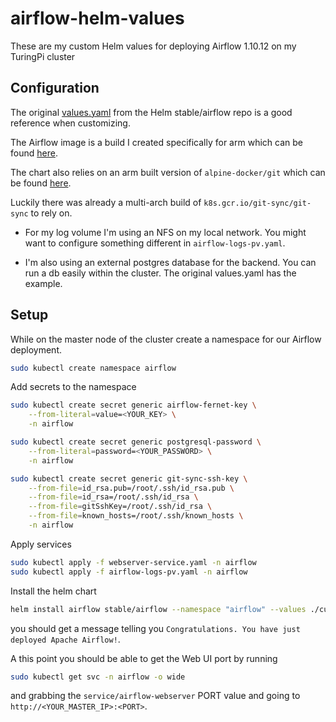 # airflow-helm-values

These are my custom Helm values for deploying Airflow 1.10.12 on my TuringPi cluster

## Configuration

The original [values.yaml](https://github.com/helm/charts/blob/master/stable/airflow/values.yaml) from the Helm stable/airflow repo is a good reference when customizing.

The Airflow image is a build I created specifically for arm which can be found [here](https://hub.docker.com/repository/docker/justinmwagg/airflow/general).

The chart also relies on an arm built version of `alpine-docker/git` which can be found [here](https://github.com/alpine-docker/git).

Luckily there was already a multi-arch build of `k8s.gcr.io/git-sync/git-sync` to rely on.

- For my log volume I'm using an NFS on my local network. You might want to configure something different in `airflow-logs-pv.yaml`.

- I'm also using an external postgres database for the backend. You can run a db easily within the cluster. The original values.yaml has the example.

## Setup

While on the master node of the cluster create a namespace for our Airflow deployment.

```bash
sudo kubectl create namespace airflow
```

Add secrets to the namespace

```bash
sudo kubectl create secret generic airflow-fernet-key \
    --from-literal=value=<YOUR_KEY> \
    -n airflow

sudo kubectl create secret generic postgresql-password \
    --from-literal=password=<YOUR_PASSWORD> \
    -n airflow

sudo kubectl create secret generic git-sync-ssh-key \
    --from-file=id_rsa.pub=/root/.ssh/id_rsa.pub \
    --from-file=id_rsa=/root/.ssh/id_rsa \
    --from-file=gitSshKey=/root/.ssh/id_rsa \
    --from-file=known_hosts=/root/.ssh/known_hosts \
    -n airflow
```

Apply services

```bash
sudo kubectl apply -f webserver-service.yaml -n airflow
sudo kubectl apply -f airflow-logs-pv.yaml -n airflow
```

Install the helm chart 

```bash
helm install airflow stable/airflow --namespace "airflow" --values ./custom-values.yaml
```

you should get a message telling you `Congratulations. You have just deployed Apache Airflow!`. 

A this point you should be able to get the Web UI port by running 

```bash
sudo kubectl get svc -n airflow -o wide
```

and grabbing the `service/airflow-webserver` PORT value and going to `http://<YOUR_MASTER_IP>:<PORT>`.
